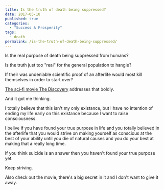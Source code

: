 ```yaml
---
title: Is the truth of death being suppressed?
date: 2017-05-10
published: true
categories:
  - "Success & Prosperity"
tags:
  - death
permalink: /is-the-truth-of-death-being-suppressed/
---
```

Is the real purpose of death being suppressed from humans?

Is the truth just too "real" for the general population to hangle?

If their was undeniable scientific proof of an afterlife would most kill themselves in order to start over?

[The sci-fi movie The Discovery](https://www.netflix.com/title/80115857) addresses that boldly.

And it got me thinking.

I totally believe that this isn't my only existance, but I have no intention of ending my life early on this existance because I want to raise consciousness. 

I belive if you have found your true purpose in life and you totally believed in the afterlife that you would strive on making yourself as conscious at the best of your ability until you die of natural causes and you do your best at making that a really long time.

If you think suicide is an answer then you haven't found your true purpose yet.

Keep striving.

Also check out the movie, there's a big secret in it and I don't want to give it away.